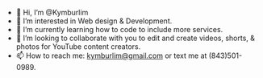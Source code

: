 - 👋 Hi, I’m @Kymburlim
- 👀 I’m interested in Web design & Development.
- 🌱 I’m currently learning how to code to include more services.
- 💞️ I’m looking to collaborate with you to edit and create videos, shorts, & photos for YouTube content creators.
- 📫 How to reach me: kymburlim@gmail.com or text me at (843)501-0989.

<!---
Kymburlim/Kymburlim is a ✨ special ✨ repository because its `README.md` (this file) appears on your GitHub profile.
You can click the Preview link to take a look at your changes.
--->
